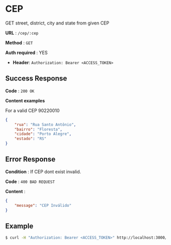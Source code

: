 # CEP

GET street, district, city and state from given CEP

**URL** : `/cep/:cep`

**Method** : `GET`

**Auth required** : YES

* **Header**: `Authorization: Bearer <ACCESS_TOKEN>`

## Success Response

**Code** : `200 OK`

**Content examples**

For a valid CEP 90220010

```json
{
    "rua": "Rua Santo Antônio",
    "bairro": "Floresta",
    "cidade": "Porto Alegre",
    "estado": "RS"
}
```
## Error Response

**Condition** : If CEP dont exist invalid.

**Code** : `400 BAD REQUEST`

**Content** :

```json
{
    "message": "CEP Inválido"
}
```

## Example
```bash
$ curl -H "Authorization: Bearer <ACCESS_TOKEN>" http://localhost:3000/cep/90220010
```
